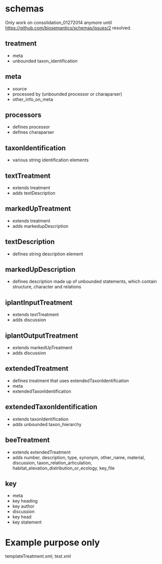 schemas
=======

Only work on consolidation_01272014 anymore until https://github.com/biosemantics/schemas/issues/2 resolved.

treatment 
------
- meta
- unbounded taxon_identification

meta
------
- source
- processed by (unbounded processor or charaparser)
- other_info_on_meta

processors
------
- defines processor
- defines charaparser

taxonIdentification
------
- various string identification elements

textTreatment
------
- extends treatment
- adds textDescription

markedUpTreatment
------
- extends treatment
- adds markedupDescription

textDescription
------
- defines string description element

markedUpDescription
------
- defines description made up of unbounded statements, which contain structure, character and relations

iplantInputTreatment
------
- extends textTreatment
- adds discussion 

iplantOutputTreatment
------
- extends markedUpTreatment
- adds discussion

extendedTreatment
------
- defines treatment that uses extendedTaxonIdentification
- meta
- extendedTaxonIdentification

extendedTaxonIdentification
------
- extends taxonIdentification
- adds unbounded taxon_hierarchy

beeTreatment
------
- extends extendedTreatment
- adds number, description, type, synonym, other_name, material, discussion, taxon_relation_articulation, habitat_elevation_distribution_or_ecology, key_file

key
------
- meta
- key heading
- key author
- discussion
- key head
- key statement

Example purpose only
=======
templateTreatment.xml, test.xml
